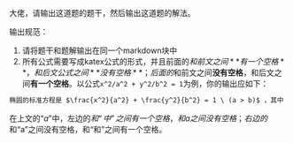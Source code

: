 大佬，请输出这道题的题干，然后输出这道题的解法。

输出规范：

1. 请将题干和题解输出在同一个markdown块中
2. 所有公式需要写成katex公式的形式，并且前面的$和前文之间**有一个空格**，和后文公式之间**没有空格**；后面的$和前文之间**没有空格**，和后文之间**有一个空格**。以公式`x^2/a^2 + y^2/b^2 = 1`为例，你的输出应如下：

```markdown
椭圆的标准方程是 $\frac{x^2}{a^2} + \frac{y^2}{b^2} = 1 \ (a > b)$ ，其中 $a$ 和 $b$ 分别是椭圆的半长轴和半短轴长度。
```

在上文的“$a$”中，左边的$和“中”之间有一个空格，和a之间没有空格；右边的$和“a”之间没有空格，和“和”之间有一个空格。
